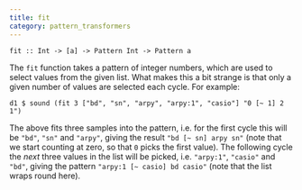 ```yaml
---
title: fit
category: pattern_transformers
---
```


~~~~ {haskell}
fit :: Int -> [a] -> Pattern Int -> Pattern a
~~~~

The `fit` function takes a pattern of integer numbers, which are used to select values from the given list. What makes this a bit strange is that only a given number of values are selected each cycle. For example:

~~~~ {haskell}
d1 $ sound (fit 3 ["bd", "sn", "arpy", "arpy:1", "casio"] "0 [~ 1] 2 1")
~~~~

The above fits three samples into the pattern, i.e. for the first cycle this will be `"bd"`, `"sn"` and `"arpy"`, giving the result `"bd [~ sn] arpy sn"` (note that we start counting at zero, so that `0` picks the first value). The following cycle the *next* three values in the list will be picked, i.e. `"arpy:1"`, `"casio"` and `"bd"`, giving the pattern `"arpy:1 [~ casio] bd casio"` (note that the list wraps round here). 
